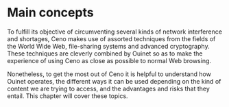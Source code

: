 # Main concepts

To fulfill its objective of circumventing several kinds of network interference and shortages, Ceno makes use of assorted techniques from the fields of the World Wide Web, file-sharing systems and advanced cryptography.  These techniques are cleverly combined by Ouinet so as to make the experience of using Ceno as close as possible to normal Web browsing.

Nonetheless, to get the most out of Ceno it is helpful to understand how Ouinet operates, the different ways it can be used depending on the kind of content we are trying to access, and the advantages and risks that they entail.  This chapter will cover these topics.
